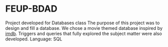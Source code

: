 # FEUP-BDAD
Project developed for Databases class
The purpose of this project was to design and fill a database. We chose a movie themed database inspired by [imdb](http://www.imdb.com/).
Triggers and queries that fully explored the subject matter were also developed.
Language: SQL
